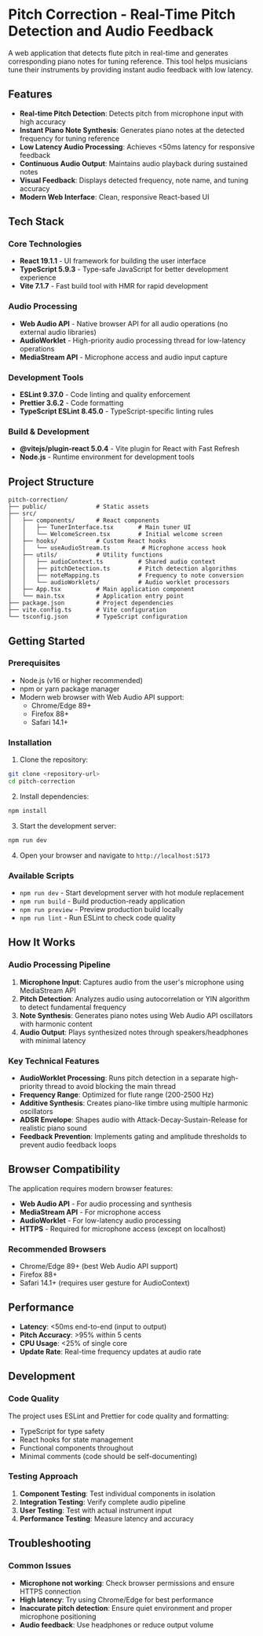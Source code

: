 # Pitch Correction - Real-Time Pitch Detection and Audio Feedback

A web application that detects flute pitch in real-time and generates corresponding piano notes for tuning reference. This tool helps musicians tune their instruments by providing instant audio feedback with low latency.

## Features

- **Real-time Pitch Detection**: Detects pitch from microphone input with high accuracy
- **Instant Piano Note Synthesis**: Generates piano notes at the detected frequency for tuning reference
- **Low Latency Audio Processing**: Achieves <50ms latency for responsive feedback
- **Continuous Audio Output**: Maintains audio playback during sustained notes
- **Visual Feedback**: Displays detected frequency, note name, and tuning accuracy
- **Modern Web Interface**: Clean, responsive React-based UI

## Tech Stack

### Core Technologies
- **React 19.1.1** - UI framework for building the user interface
- **TypeScript 5.9.3** - Type-safe JavaScript for better development experience
- **Vite 7.1.7** - Fast build tool with HMR for rapid development

### Audio Processing
- **Web Audio API** - Native browser API for all audio operations (no external audio libraries)
- **AudioWorklet** - High-priority audio processing thread for low-latency operations
- **MediaStream API** - Microphone access and audio input capture

### Development Tools
- **ESLint 9.37.0** - Code linting and quality enforcement
- **Prettier 3.6.2** - Code formatting
- **TypeScript ESLint 8.45.0** - TypeScript-specific linting rules

### Build & Development
- **@vitejs/plugin-react 5.0.4** - Vite plugin for React with Fast Refresh
- **Node.js** - Runtime environment for development tools

## Project Structure

```
pitch-correction/
├── public/              # Static assets
├── src/
│   ├── components/      # React components
│   │   ├── TunerInterface.tsx       # Main tuner UI
│   │   └── WelcomeScreen.tsx        # Initial welcome screen
│   ├── hooks/           # Custom React hooks
│   │   └── useAudioStream.ts         # Microphone access hook
│   ├── utils/           # Utility functions
│   │   ├── audioContext.ts          # Shared audio context
│   │   ├── pitchDetection.ts        # Pitch detection algorithms
│   │   ├── noteMapping.ts           # Frequency to note conversion
│   │   └── audioWorklets/           # Audio worklet processors
│   ├── App.tsx          # Main application component
│   └── main.tsx         # Application entry point
├── package.json         # Project dependencies
├── vite.config.ts       # Vite configuration
└── tsconfig.json        # TypeScript configuration
```

## Getting Started

### Prerequisites

- Node.js (v16 or higher recommended)
- npm or yarn package manager
- Modern web browser with Web Audio API support:
  - Chrome/Edge 89+
  - Firefox 88+
  - Safari 14.1+

### Installation

1. Clone the repository:
```bash
git clone <repository-url>
cd pitch-correction
```

2. Install dependencies:
```bash
npm install
```

3. Start the development server:
```bash
npm run dev
```

4. Open your browser and navigate to `http://localhost:5173`

### Available Scripts

- `npm run dev` - Start development server with hot module replacement
- `npm run build` - Build production-ready application
- `npm run preview` - Preview production build locally
- `npm run lint` - Run ESLint to check code quality

## How It Works

### Audio Processing Pipeline

1. **Microphone Input**: Captures audio from the user's microphone using MediaStream API
2. **Pitch Detection**: Analyzes audio using autocorrelation or YIN algorithm to detect fundamental frequency
3. **Note Synthesis**: Generates piano notes using Web Audio API oscillators with harmonic content
4. **Audio Output**: Plays synthesized notes through speakers/headphones with minimal latency

### Key Technical Features

- **AudioWorklet Processing**: Runs pitch detection in a separate high-priority thread to avoid blocking the main thread
- **Frequency Range**: Optimized for flute range (200-2500 Hz)
- **Additive Synthesis**: Creates piano-like timbre using multiple harmonic oscillators
- **ADSR Envelope**: Shapes audio with Attack-Decay-Sustain-Release for realistic piano sound
- **Feedback Prevention**: Implements gating and amplitude thresholds to prevent audio feedback loops

## Browser Compatibility

The application requires modern browser features:

- **Web Audio API** - For audio processing and synthesis
- **MediaStream API** - For microphone access
- **AudioWorklet** - For low-latency audio processing
- **HTTPS** - Required for microphone access (except on localhost)

### Recommended Browsers
- Chrome/Edge 89+ (best Web Audio API support)
- Firefox 88+
- Safari 14.1+ (requires user gesture for AudioContext)

## Performance

- **Latency**: <50ms end-to-end (input to output)
- **Pitch Accuracy**: >95% within 5 cents
- **CPU Usage**: <25% of single core
- **Update Rate**: Real-time frequency updates at audio rate

## Development

### Code Quality

The project uses ESLint and Prettier for code quality and formatting:

- TypeScript for type safety
- React hooks for state management
- Functional components throughout
- Minimal comments (code should be self-documenting)

### Testing Approach

1. **Component Testing**: Test individual components in isolation
2. **Integration Testing**: Verify complete audio pipeline
3. **User Testing**: Test with actual instrument input
4. **Performance Testing**: Measure latency and accuracy

## Troubleshooting

### Common Issues

- **Microphone not working**: Check browser permissions and ensure HTTPS connection
- **High latency**: Try using Chrome/Edge for best performance
- **Inaccurate pitch detection**: Ensure quiet environment and proper microphone positioning
- **Audio feedback**: Use headphones or reduce output volume
